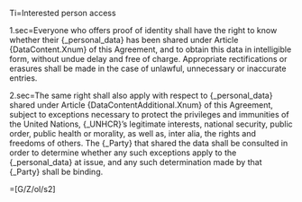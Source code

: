Ti=Interested person access

1.sec=Everyone who offers proof of identity shall have the right to know whether their {_personal_data} has been shared under Article {DataContent.Xnum} of this Agreement, and to obtain this data in intelligible form, without undue delay and free of charge. Appropriate rectifications or erasures shall be made in the case of unlawful, unnecessary or inaccurate entries.

2.sec=The same right shall also apply with respect to {_personal_data} shared under Article {DataContentAdditional.Xnum} of this Agreement, subject to exceptions necessary to protect the privileges and immunities of the United Nations, {_UNHCR}’s legitimate interests, national security, public order, public health or morality, as well as, inter alia, the rights and freedoms of others. The {_Party} that shared the data shall be consulted in order to determine whether any such exceptions apply to the {_personal_data} at issue, and any such determination made by that {_Party} shall be binding.

=[G/Z/ol/s2]
